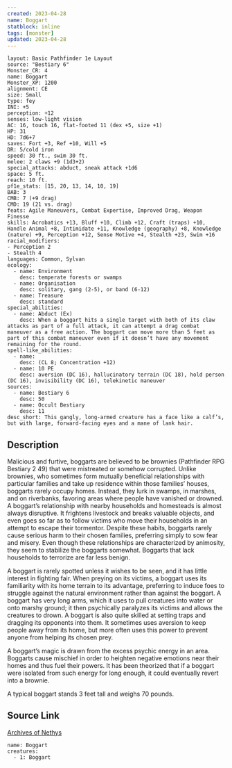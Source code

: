 ```yaml
---
created: 2023-04-28
name: Boggart
statblock: inline
tags: [monster]
updated: 2023-04-28
---
```

```statblock
layout: Basic Pathfinder 1e Layout
source: "Bestiary 6"
Monster_CR: 4
name: Boggart
Monster_XP: 1200
alignment: CE
size: Small
type: fey
INI: +5
perception: +12
senses: low-light vision
AC: 16, touch 16, flat-footed 11 (dex +5, size +1)
HP: 31
HD: 7d6+7
saves: Fort +3, Ref +10, Will +5
DR: 5/cold iron
speed: 30 ft., swim 30 ft.
melee: 2 claws +9 (1d3+2)
special_attacks: abduct, sneak attack +1d6
space: 5 ft.
reach: 10 ft.
pf1e_stats: [15, 20, 13, 14, 10, 19]
BAB: 3
CMB: 7 (+9 drag)
CMD: 19 (21 vs. drag)
feats: Agile Maneuvers, Combat Expertise, Improved Drag, Weapon Finesse
skills: Acrobatics +13, Bluff +10, Climb +12, Craft (traps) +10, Handle Animal +8, Intimidate +11, Knowledge (geography) +8, Knowledge (nature) +9, Perception +12, Sense Motive +4, Stealth +23, Swim +16
racial_modifiers:
- Perception 2
- Stealth 4
languages: Common, Sylvan
ecology:
  - name: Environment
    desc: temperate forests or swamps
  - name: Organisation
    desc: solitary, gang (2-5), or band (6-12)
  - name: Treasure
    desc: standard
special_abilities:
  - name: Abduct (Ex)
    desc: When a boggart hits a single target with both of its claw attacks as part of a full attack, it can attempt a drag combat maneuver as a free action. The boggart can move more than 5 feet as part of this combat maneuver even if it doesn’t have any movement remaining for the round.
spell-like_abilities:
  - name:
    desc: (CL 8; Concentration +12)
  - name: 10 PE
    desc: aversion (DC 16), hallucinatory terrain (DC 18), hold person (DC 16), invisibility (DC 16), telekinetic maneuver
sources:
  - name: Bestiary 6
    desc: 50
  - name: Occult Bestiary
    desc: 11
desc_short: This gangly, long-armed creature has a face like a calf’s, but with large, forward-facing eyes and a mane of lank hair.
```
## Description
Malicious and furtive, boggarts are believed to be brownies (Pathfinder RPG Bestiary 2 49) that were mistreated or somehow corrupted. Unlike brownies, who sometimes form mutually beneficial relationships with particular families and take up residence within those families’ houses, boggarts rarely occupy homes. Instead, they lurk in swamps, in marshes, and on riverbanks, favoring areas where people have vanished or drowned. A boggart’s relationship with nearby households and homesteads is almost always disruptive. It frightens livestock and breaks valuable objects, and even goes so far as to follow victims who move their households in an attempt to escape their tormentor. Despite these habits, boggarts rarely cause serious harm to their chosen families, preferring simply to sow fear and misery. Even though these relationships are characterized by animosity, they seem to stabilize the boggarts somewhat. Boggarts that lack households to terrorize are far less benign. 

A boggart is rarely spotted unless it wishes to be seen, and it has little interest in fighting fair. When preying on its victims, a boggart uses its familiarity with its home terrain to its advantage, preferring to induce foes to struggle against the natural environment rather than against the boggart. A boggart has very long arms, which it uses to pull creatures into water or onto marshy ground; it then psychically paralyzes its victims and allows the creatures to drown. A boggart is also quite skilled at setting traps and dragging its opponents into them. It sometimes uses aversion to keep people away from its home, but more often uses this power to prevent anyone from helping its chosen prey. 

A boggart’s magic is drawn from the excess psychic energy in an area. Boggarts cause mischief in order to heighten negative emotions near their homes and thus fuel their powers. It has been theorized that if a boggart were isolated from such energy for long enough, it could eventually revert into a brownie. 

A typical boggart stands 3 feet tall and weighs 70 pounds.
## Source Link
[Archives of Nethys](https://aonprd.com/MonsterDisplay.aspx?ItemName=Boggart)
```encounter-table
name: Boggart
creatures:
  - 1: Boggart
```
